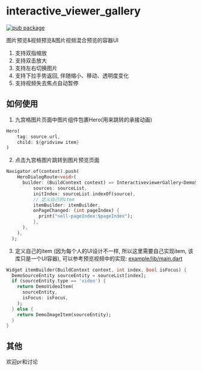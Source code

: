# interactive_viewer_gallery
[![pub package](https://img.shields.io/pub/v/interactive_viewer_gallery.svg)](https://pub.dartlang.org/packages/interactive_viewer_gallery)

图片预览&视频预览&图片视频混合预览的容器UI
1. 支持双指缩放
2. 支持双击放大
3. 支持左右切换图片
4. 支持下拉手势返回, 伴随缩小、移动、透明度变化
5. 支持视频失去焦点自动暂停

## 如何使用
1. 九宫格图片页面中图片组件包裹Hero(用来跳转的承接动画)
```dart
Hero(
    tag: source.url,
    child: ${gridview item}
)
 ```

2. 点击九宫格图片跳转到图片预览页面
```dart
Navigator.of(context).push(
    HeroDialogRoute<void>(
      builder: (BuildContext context) => InteractiveviewerGallery<DemoSourceEntity>(
          sources: sourceList,
          initIndex: sourceList.indexOf(source),
          // 定义自己的item
          itemBuilder: itemBuilder,
          onPageChanged: (int pageIndex) {
            print("nell-pageIndex:$pageIndex");
          },
      ),
    ),
  );
```

3. 定义自己的item (因为每个人的UI设计不一样, 所以这里需要自己实现item, 该库只是一个UI容器), 可以参考预览视频中的实现: [example/lib/main.dart](https://github.com/qq326646683/interactive_viewer_gallery/blob/main/example/lib/main.dart)

```dart
Widget itemBuilder(BuildContext context, int index, bool isFocus) {
  DemoSourceEntity sourceEntity = sourceList[index];
  if (sourceEntity.type == 'video') {
    return DemoVideoItem(
      sourceEntity,
      isFocus: isFocus,
    );
  } else {
    return DemoImageItem(sourceEntity);
  }
}
```

## 其他
欢迎pr和讨论
